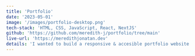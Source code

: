 ```yaml
---
title: 'Portfolio'
date: '2023-05-01'
image: '/images/portfolio-desktop.png'
tech-stack: 'HTML, CSS, JavaScript, React, NextJS'
github: 'https://github.com/meredith-j/portfolio/tree/main'
live-url: 'https://meredithjonatan.dev'
details: 'I wanted to build a responsive & accesible portfolio website to showcase my work. As I grow as a developer, I will add additional features to reflect my new skillsets.'
---
```

